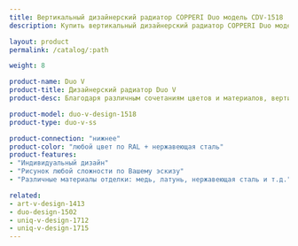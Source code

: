 ```yaml
---
title: Вертикальный дизайнерский радиатор COPPERI Duo модель CDV-1518
description: Купить вертикальный дизайнерский радиатор COPPERI Duo модель CDV-1518 по цене производителя в Москве.

layout: product
permalink: /catalog/:path

weight: 8

product-name: Duo V
product-title: Дизайнерский радиатор Duo V
product-desc: Благодаря различным сочетаниям цветов и материалов, вертикальные дизайнерские радиаторы отопления COPPERI Duo V позволяют создать экслклюзивный элемент декора, который удачно впишется в самый изысканный интерьер.

product-model: duo-v-design-1518
product-type: duo-v-ss

product-connection: "нижнее"
product-color: "любой цвет по RAL + нержавеющая сталь"
product-features:
- "Индивидуальный дизайн"
- "Рисунок любой сложности по Вашему эскизу"
- "Различные материалы отделки: медь, латунь, нержавеющая сталь и т.д."

related:
- art-v-design-1413
- duo-design-1502
- uniq-v-design-1712
- uniq-v-design-1715
---
```

